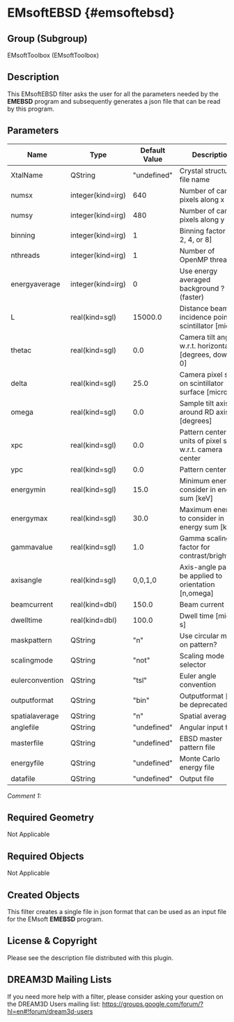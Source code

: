  EMsoftEBSD {#emsoftebsd}
=============

## Group (Subgroup) ##
EMsoftToolbox (EMsoftToolbox)

## Description ##
This EMsoftEBSD filter asks the user for all the parameters needed by the **EMEBSD** program and subsequently generates a json file that can be read by this program.

## Parameters ##
| Name | Type | Default Value | Description |
|------|------|------|------|
| XtalName| QString                  | "undefined"  | Crystal structure file name |
| numsx | integer(kind=irg)          | 640 | Number of camera pixels along x | 
| numsy | integer(kind=irg)          | 480 | Number of camera pixels along y | 
| binning | integer(kind=irg)        | 1 | Binning factor [1, 2, 4, or 8]|
| nthreads | integer(kind=irg)       | 1 | Number of OpenMP threads |
| energyaverage | integer(kind=irg)  | 0 | Use energy averaged background ? (faster) |
| L | real(kind=sgl)                 |15000.0 | Distance beam incidence point to scintillator [micron] |
| thetac | real(kind=sgl)            | 0.0| Camera tilt angle w.r.t. horizontal [degrees, down > 0] |
| delta | real(kind=sgl)             | 25.0 | Camera pixel size on scintillator surface [micron] |
| omega | real(kind=sgl)             | 0.0 | Sample tilt axis around RD axis [degrees] |
| xpc | real(kind=sgl)               | 0.0 | Pattern center x in units of pixel size w.r.t. camera center |
| ypc | real(kind=sgl)               | 0.0 | Pattern center y |
| energymin | real(kind=sgl)         | 15.0 | Minimum energy to consider in energy sum [keV] |
| energymax | real(kind=sgl)         | 30.0 | Maximum energy to consider in energy sum [keV] |
| gammavalue | real(kind=sgl)        | 1.0 | Gamma scaling factor for contrast/brightness |
| axisangle | real(kind=sgl)         | 0,0,1,0 | Axis-angle pair to be applied to orientation [n,omega] |
| beamcurrent | real(kind=dbl)       | 150.0 | Beam current [nA] |
| dwelltime | real(kind=dbl)         | 100.0 | Dwell time [micro s] |
| maskpattern | QString              | "n" | Use circular mask on pattern? |
| scalingmode | QString              | "not" | Scaling mode selector |
| eulerconvention | QString          | "tsl" | Euler angle convention |
| outputformat | QString             | "bin" | Outputformat [to be deprecated] |
| spatialaverage | QString           | "n" | Spatial average ? |
| anglefile | QString                | "undefined" | Angular input file |
| masterfile | QString               | "undefined" | EBSD master pattern file |
| energyfile | QString               | "undefined" | Monte Carlo energy file |
| datafile | QString                 | "undefined" | Output file |




*Comment 1:* 

## Required Geometry ##

Not Applicable

## Required Objects ##

Not Applicable

## Created Objects ##

This filter creates a single file in json format that can be used as an input file for the EMsoft **EMEBSD** program.

## License & Copyright ##

Please see the description file distributed with this plugin.

## DREAM3D Mailing Lists ##

If you need more help with a filter, please consider asking your question on the DREAM3D Users mailing list:
https://groups.google.com/forum/?hl=en#!forum/dream3d-users

